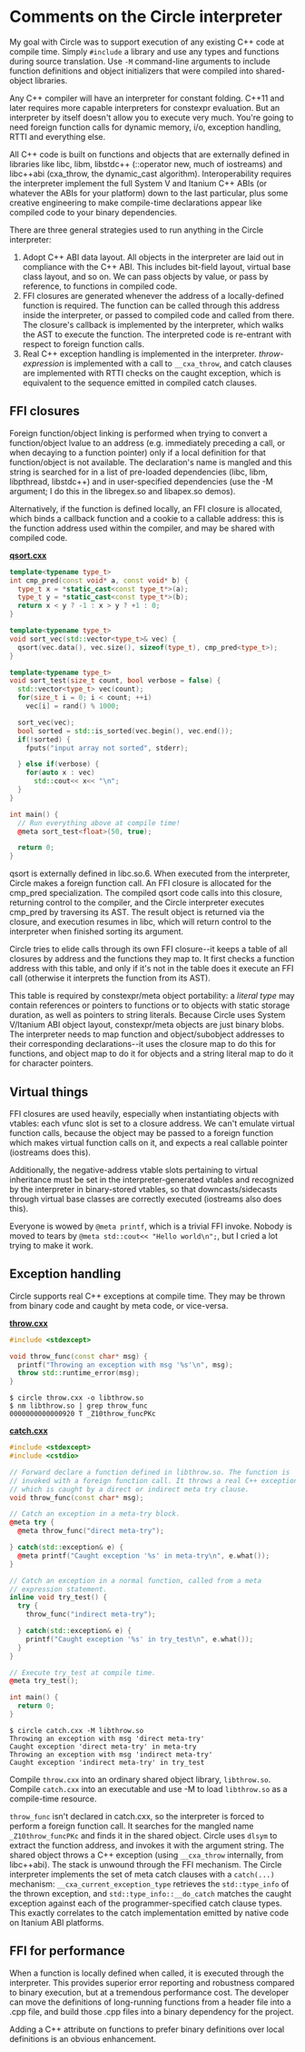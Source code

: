 # Comments on the Circle interpreter

My goal with Circle was to support execution of any existing C++ code at compile time. Simply `#include` a library and use any types and functions during source translation. Use `-M` command-line arguments to include function definitions and object initializers that were compiled into shared-object libraries.

Any C++ compiler will have an interpreter for constant folding. C++11 and later requires more capable interpreters for constexpr evaluation. But an interpreter by itself doesn't allow you to execute very much. You're going to need foreign function calls for dynamic memory, i/o, exception handling, RTTI and everything else.

All C++ code is built on functions and objects that are externally defined in libraries like libc, libm, libstdc++ (::operator new, much of iostreams) and libc++abi (cxa_throw, the dynamic_cast algorithm). Interoperability requires the interpreter implement the full System V and Itanium C++ ABIs (or whatever the ABIs for your platform) down to the last particular, plus some creative engineering to make compile-time declarations appear like compiled code to your binary dependencies.

There are three general strategies used to run anything in the Circle interpreter:
1. Adopt C++ ABI data layout. All objects in the interpreter are laid out in compliance with the C++ ABI. This includes bit-field layout, virtual base class layout, and so on. We can pass objects by value, or pass by reference, to functions in compiled code.
1. FFI closures are generated whenever the address of a locally-defined function is required. The function can be called through this address inside the interpreter, or passed to compiled code and called from there. The closure's callback is implemented by the interpreter, which walks the AST to execute the function. The interpreted code is re-entrant with respect to foreign function calls.
1. Real C++ exception handling is implemented in the interpreter. _throw-expression_ is implemented with a call to `__cxa_throw`, and catch clauses are implemented with RTTI checks on the caught exception, which is equivalent to the sequence emitted in compiled catch clauses.

## FFI closures

Foreign function/object linking is performed when trying to convert a function/object lvalue to an address (e.g. immediately preceding a call, or when decaying to a function pointer) only if a local definition for that function/object is not available. The declaration's name is mangled and this string is searched for in a list of pre-loaded dependencies (libc, libm, libpthread, libstdc++) and in user-specified dependencies (use the -M argument; I do this in the libregex.so and libapex.so demos).

Alternatively, if the function is defined locally, an FFI closure is allocated, which binds a callback function and a cookie to a callable address: this is the function address used within the compiler, and may be shared with compiled code.

[**qsort.cxx**](qsort.cxx)
```cpp
template<typename type_t>
int cmp_pred(const void* a, const void* b) {
  type_t x = *static_cast<const type_t*>(a);
  type_t y = *static_cast<const type_t*>(b);
  return x < y ? -1 : x > y ? +1 : 0;
}

template<typename type_t>
void sort_vec(std::vector<type_t>& vec) {
  qsort(vec.data(), vec.size(), sizeof(type_t), cmp_pred<type_t>);
}

template<typename type_t>
void sort_test(size_t count, bool verbose = false) {
  std::vector<type_t> vec(count);
  for(size_t i = 0; i < count; ++i)
    vec[i] = rand() % 1000;

  sort_vec(vec);
  bool sorted = std::is_sorted(vec.begin(), vec.end());
  if(!sorted) {
    fputs("input array not sorted", stderr);

  } else if(verbose) {
    for(auto x : vec)
      std::cout<< x<< "\n";
  }
}

int main() {
  // Run everything above at compile time!
  @meta sort_test<float>(50, true);

  return 0;
}
```

qsort is externally defined in libc.so.6. When executed from the interpreter, Circle makes a foreign function call. An FFI closure is allocated for the cmp_pred specialization. The compiled qsort code calls into this closure, returning control to the compiler, and the Circle interpreter executes cmp_pred by traversing its AST. The result object is returned via the closure, and execution resumes in libc, which will return control to the interpreter when finished sorting its argument.

Circle tries to elide calls through its own FFI closure--it keeps a table of all closures by address and the functions they map to. It first checks a function address with this table, and only if it's not in the table does it execute an FFI call (otherwise it interprets the function from its AST).

This table is required by constexpr/meta object portability: a _literal type_ may contain references or pointers to functions or to objects with static storage duration, as well as pointers to string literals. Because Circle uses System V/Itanium ABI object layout, constexpr/meta objects are just binary blobs. The interpreter needs to map function and object/subobject addresses to their corresponding declarations--it uses the closure map to do this for functions, and object map to do it for objects and a string literal map to do it for character pointers. 

## Virtual things

FFI closures are used heavily, especially when instantiating objects with vtables: each vfunc slot is set to a closure address. We can't emulate virtual function calls, because the object may be passed to a foreign function which makes virtual function calls on it, and expects a real callable pointer (iostreams does this). 

Additionally, the negative-address vtable slots pertaining to virtual inheritance must be set in the interpreter-generated vtables and recognized by the interpreter in binary-stored vtables, so that downcasts/sidecasts through virtual base classes are correctly executed (iostreams also does this).

Everyone is wowed by `@meta printf`, which is a trivial FFI invoke. Nobody is moved to tears by `@meta std::cout<< "Hello world\n";`, but I cried a lot trying to make it work. 

## Exception handling

Circle supports real C++ exceptions at compile time. They may be thrown from binary code and caught by meta code, or vice-versa.

[**throw.cxx**](throw.cxx)
```cpp
#include <stdexcept>

void throw_func(const char* msg) {
  printf("Throwing an exception with msg '%s'\n", msg);
  throw std::runtime_error(msg);
}
```
```
$ circle throw.cxx -o libthrow.so
$ nm libthrow.so | grep throw_func
0000000000000920 T _Z10throw_funcPKc
```

[**catch.cxx**](catch.cxx)
```cpp
#include <stdexcept>
#include <cstdio>

// Forward declare a function defined in libthrow.so. The function is
// invoked with a foreign function call. It throws a real C++ exception,
// which is caught by a direct or indirect meta try clause.
void throw_func(const char* msg);

// Catch an exception in a meta-try block.
@meta try {
  @meta throw_func("direct meta-try");

} catch(std::exception& e) {
  @meta printf("Caught exception '%s' in meta-try\n", e.what());
}

// Catch an exception in a normal function, called from a meta
// expression statement.
inline void try_test() {
  try {
    throw_func("indirect meta-try");

  } catch(std::exception& e) {
    printf("Caught exception '%s' in try_test\n", e.what());
  }
}

// Execute try_test at compile time.
@meta try_test();

int main() {
  return 0;
}
```
```
$ circle catch.cxx -M libthrow.so 
Throwing an exception with msg 'direct meta-try'
Caught exception 'direct meta-try' in meta-try
Throwing an exception with msg 'indirect meta-try'
Caught exception 'indirect meta-try' in try_test
```
Compile `throw.cxx` into an ordinary shared object library, `libthrow.so`. Compile `catch.cxx` into an executable and use -M to load `libthrow.so` as a compile-time resource. 

`throw_func` isn't declared in catch.cxx, so the interpreter is forced to perform a foreign function call. It searches for the mangled name `_Z10throw_funcPKc` and finds it in the shared object. Circle uses `dlsym` to extract the function address, and invokes it with the argument string. The shared object throws a C++ exception (using `__cxa_throw` internally, from libc++abi). The stack is unwound through the FFI mechanism. The Circle interpreter implements the set of meta catch clauses with a `catch(...)` mechanism: `__cxa_current_exception_type` retrieves the `std::type_info` of the thrown exception, and `std::type_info::__do_catch` matches the caught exception against each of the programmer-specified catch clause types. This exactly correlates to the catch implementation emitted by native code on Itanium ABI platforms.

## FFI for performance

When a function is locally defined when called, it is executed through the interpreter. This provides superior error reporting and robustness compared to binary execution, but at a tremendous performance cost. The developer can move the definitions of long-running functions from a header file into a .cpp file, and build those .cpp files into a binary dependency for the project.

Adding a C++ attribute on functions to prefer binary definitions over local definitions is an obvious enhancement. 